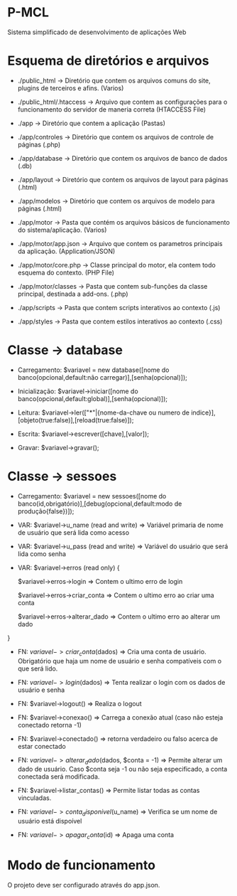 # P-MCL

Sistema simplificado de desenvolvimento de aplicações Web


# Esquema de diretórios e arquivos

* ./public_html -> Diretório que contem os arquivos comuns do site, plugins de terceiros e afins. (Varios)

* ./public_html/.htaccess -> Arquivo que contem as configurações para o funcionamento do servidor de maneria correta (HTACCESS File)

* ./app -> Diretório que contem a aplicação (Pastas)

* ./app/controles -> Diretório que contem os arquivos de controle de páginas (.php)

* ./app/database -> Diretório que contem os arquivos de banco de dados (.db)

* ./app/layout -> Diretório que contem os arquivos de layout para páginas (.html)

* ./app/modelos -> Diretório que contem os arquivos de modelo para páginas (.html)

* ./app/motor -> Pasta que contém os arquivos básicos de funcionamento do sistema/aplicação. (Varios)

* ./app/motor/app.json -> Arquivo que contem os parametros principais da aplicação. (Application/JSON)

* ./app/motor/core.php -> Classe principal do motor, ela contem todo esquema do contexto. (PHP File)

* ./app/motor/classes -> Pasta que contem sub-funções da classe principal, destinada a add-ons. (.php)

* ./app/scripts -> Pasta que contem scripts interativos ao contexto (.js)

* ./app/styles -> Pasta que contem estilos interativos ao contexto (.css)


# Classe -> database

* Carregamento: $variavel = new database([nome do banco(opcional,default:não carregar)],[senha(opcional)]);

* Inicialização: $variavel->iniciar([nome do banco(opcional,default:global)],[senha(opcional)]);

* Leitura: $variavel->ler(["\*"|{nome-da-chave ou numero de indice}],[objeto(true:false)],[reload(true:false)]);

* Escrita: $variavel->escrever([chave],[valor]);

* Gravar: $variavel->gravar();


# Classe -> sessoes

* Carregamento: $variavel = new sessoes([nome do banco(id,obrigatório)],[debug(opcional,default:modo de produção{false})]);

* VAR: $variavel->u_name (read and write) => Variável primaria de nome de usuário que será lida como acesso

* VAR: $variavel->u_pass (read and write) => Variável do usuário que será lida como senha

* VAR: $variavel->erros (read only) {
 
    $variavel->erros->login => Contem o ultimo erro de login

    $variavel->erros->criar_conta => Contem o ultimo erro ao criar uma conta

    $variavel->erros->alterar_dado => Contem o ultimo erro ao alterar um dado

}

* FN: $variavel->criar_conta($dados) => Cria uma conta de usuário. Obrigatório que haja um nome de usuário e senha compatíveis com o que será lido.

* FN: $variavel->login($dados) => Tenta realizar o login com os dados de usuário e senha

* FN: $variavel->logout() => Realiza o logout

* FN: $variavel->conexao() => Carrega a conexão atual (caso não esteja conectado retorna -1)

* FN: $variavel->conectado() => retorna verdadeiro ou falso acerca de estar conectado

* FN: $variavel->alterar_dado($dados, $conta = -1) => Permite alterar um dado de usuário. Caso $conta seja -1 ou não seja especificado, a conta conectada será modificada.

* FN: $variavel->listar_contas() => Permite listar todas as contas vinculadas.

* FN: $variavel->conta_disponivel($u_name) => Verifica se um nome de usuário está dispoível

* FN: $variavel->apagar_conta($id) => Apaga uma conta

# Modo de funcionamento

O projeto deve ser configurado através do app.json.
